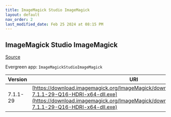 ```yaml
---
title: ImageMagick Studio ImageMagick
layout: default
nav_order: 2
last_modified_date: Feb 25 2024 at 08:15 PM
---
```


## ImageMagick Studio ImageMagick

[Source](https://imagemagick.org/)

Evergreen app: `ImageMagickStudioImageMagick`

| Version  | URI                                                                                                                                                                                                                  |
| -------- | -------------------------------------------------------------------------------------------------------------------------------------------------------------------------------------------------------------------- |
| 7.1.1-29 | [https://download.imagemagick.org/ImageMagick/download/binaries/ImageMagick-7.1.1-29-Q16-HDRI-x64-dll.exe](https://download.imagemagick.org/ImageMagick/download/binaries/ImageMagick-7.1.1-29-Q16-HDRI-x64-dll.exe) |
